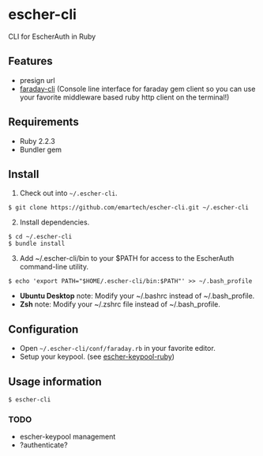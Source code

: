 # escher-cli
CLI for EscherAuth in Ruby

## Features
 - presign url
 - [faraday-cli](https://github.com/adamluzsi/faraday-cli.rb) (Console line interface for faraday gem client so you can use your favorite middleware based ruby http client on the terminal!)

## Requirements
 - Ruby 2.2.3
 - Bundler gem

## Install
1. Check out into `~/.escher-cli`.
```
$ git clone https://github.com/emartech/escher-cli.git ~/.escher-cli
```
2. Install dependencies.
```
$ cd ~/.escher-cli
$ bundle install
```
3. Add ~/.escher-cli/bin to your $PATH for access to the EscherAuth command-line utility.
```
$ echo 'export PATH="$HOME/.escher-cli/bin:$PATH"' >> ~/.bash_profile
```
 - __Ubuntu Desktop__ note: Modify your ~/.bashrc instead of ~/.bash_profile.
 - __Zsh__ note: Modify your ~/.zshrc file instead of ~/.bash_profile.

## Configuration
 - Open `~/.escher-cli/conf/faraday.rb` in your favorite editor.
 - Setup your keypool. (see [escher-keypool-ruby](https://github.com/emartech/escher-keypool-ruby))

## Usage information
`$ escher-cli`

### TODO
 - escher-keypool management
 - ?authenticate?
